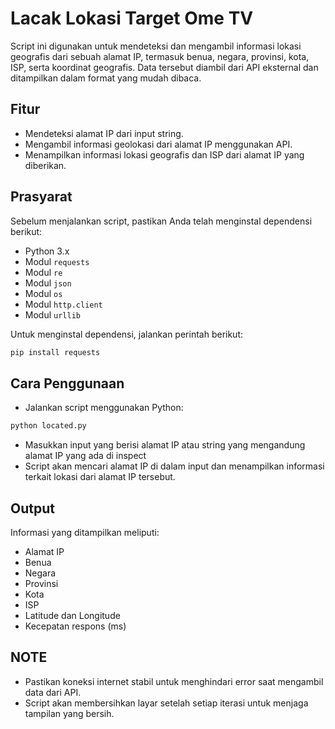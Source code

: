 # Lacak Lokasi Target Ome TV

Script ini digunakan untuk mendeteksi dan mengambil informasi lokasi geografis dari sebuah alamat IP, termasuk benua, negara, provinsi, kota, ISP, serta koordinat geografis. Data tersebut diambil dari API eksternal dan ditampilkan dalam format yang mudah dibaca.

## Fitur
- Mendeteksi alamat IP dari input string.
- Mengambil informasi geolokasi dari alamat IP menggunakan API.
- Menampilkan informasi lokasi geografis dan ISP dari alamat IP yang diberikan.

## Prasyarat

Sebelum menjalankan script, pastikan Anda telah menginstal dependensi berikut:

- Python 3.x
- Modul `requests`
- Modul `re`
- Modul `json`
- Modul `os`
- Modul `http.client`
- Modul `urllib`

Untuk menginstal dependensi, jalankan perintah berikut:
```bash
pip install requests
```

## Cara Penggunaan
- Jalankan script menggunakan Python:
```bash
python located.py
```
- Masukkan input yang berisi alamat IP atau string yang mengandung alamat IP yang ada di inspect
- Script akan mencari alamat IP di dalam input dan menampilkan informasi terkait lokasi dari alamat IP tersebut.

## Output
Informasi yang ditampilkan meliputi:

- Alamat IP
- Benua
- Negara
- Provinsi
- Kota
- ISP
- Latitude dan Longitude
- Kecepatan respons (ms)

## NOTE
- Pastikan koneksi internet stabil untuk menghindari error saat mengambil data dari API.
- Script akan membersihkan layar setelah setiap iterasi untuk menjaga tampilan yang bersih.

